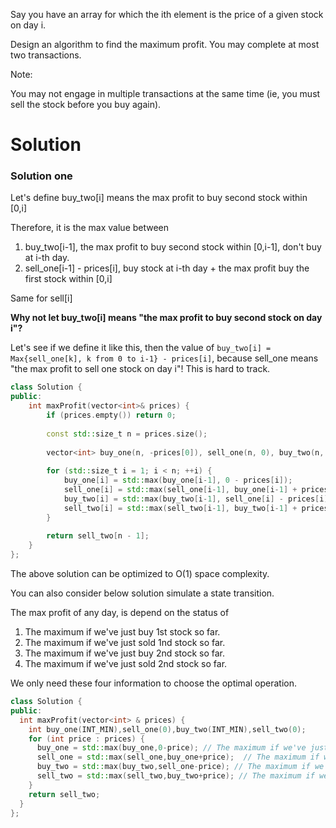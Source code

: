 Say you have an array for which the ith element is the price of a given stock on day i.

Design an algorithm to find the maximum profit. You may complete at most two transactions.

Note:

You may not engage in multiple transactions at the same time (ie, you must sell the stock before you buy again).
  
# Solution  

### Solution one
  
Let's define buy_two[i] means the max profit to buy second stock within [0,i]

Therefore, it is the max value between

1. buy_two[i-1], the max profit to buy second stock within [0,i-1], don't buy at i-th day. 
2. sell_one[i-1] - prices[i], buy stock at i-th day + the max profit buy the first stock within [0,i]

Same for sell[i]

__Why not let buy_two[i] means "the max profit to buy second stock on day i"?__

Let's see if we define it like this, then the value of ```buy_two[i] = Max{sell_one[k], k from 0 to i-1} - prices[i]```, because sell_one means "the max profit to sell one stock on day i"! This is hard to track.  

```cpp
class Solution {
public:
    int maxProfit(vector<int>& prices) {
        if (prices.empty()) return 0;
        
        const std::size_t n = prices.size();
        
        vector<int> buy_one(n, -prices[0]), sell_one(n, 0), buy_two(n, -prices[0]), sell_two(n, 0);
        
        for (std::size_t i = 1; i < n; ++i) {
            buy_one[i] = std::max(buy_one[i-1], 0 - prices[i]);
            sell_one[i] = std::max(sell_one[i-1], buy_one[i-1] + prices[i]);
            buy_two[i] = std::max(buy_two[i-1], sell_one[i] - prices[i]);
            sell_two[i] = std::max(sell_two[i-1], buy_two[i-1] + prices[i]);
        }
        
        return sell_two[n - 1];
    }
};
```

The above solution can be optimized to O(1) space complexity.

You can also consider below solution simulate a state transition.

The max profit of any day, is depend on the status of

1. The maximum if we've just buy  1st stock so far. 
2. The maximum if we've just sold 1nd stock so far.
3. The maximum if we've just buy  2nd stock so far.
4. The maximum if we've just sold 2nd stock so far.

We only need these four information to choose the optimal operation.

```cpp
class Solution {
public:
  int maxProfit(vector<int> & prices) {
    int buy_one(INT_MIN),sell_one(0),buy_two(INT_MIN),sell_two(0);
    for (int price : prices) {
      buy_one = std::max(buy_one,0-price); // The maximum if we've just buy  1st stock so far. 
      sell_one = std::max(sell_one,buy_one+price);  // The maximum if we've just sold 1nd stock so far.
      buy_two = std::max(buy_two,sell_one-price); // The maximum if we've just buy  2nd stock so far.
      sell_two = std::max(sell_two,buy_two+price); // The maximum if we've just sold 2nd stock so far.
    }
    return sell_two;
  }
};
```
